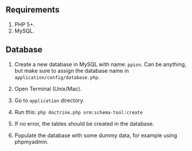 ## Requirements

1. PHP 5+.
2. MySQL.

## Database

1. Create a new database in MySQL with name: `ppion`. Can be anything, but make sure to assign the database name in `application/config/database.php`.

2. Open Terminal (Unix/Mac).

3. Go to `application` directory.

4. Run this: `php doctrine.php orm:schema-tool:create`

5. If no error, the tables should be created in the database.

6. Populate the database with some dummy data, for example using phpmyadmin.




